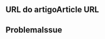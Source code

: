 <!---
Welcome to the Office Add-ins documentation repository.

To report an issue with the Office-Add-ins documentation, please provide the article URL and describe the issue below. Alternatively, if you want to submit a pull request with your recommended documentation changes, we will review your contributions and update our documentation accordingly.

If your issue is not related to the Office Add-ins documentation, please post it to one of the following channels instead.

- To ask a question about using the Office.js API, post your question to Stack Overflow and tag it with the "office-js" tag (http://stackoverflow.com/questions/tagged/office-js).

- To report an issue with the Office.js API or platform, create the issue in the OfficeDev/office-js repository (https://github.com/OfficeDev/office-js), which members of the product team monitor for customer-reported issues.

- To submit a feature request for the Office.js API or platform, post your idea to the Microsoft 365 Developer Platform Tech Community(https://techcommunity.microsoft.com/t5/microsoft-365-developer-platform/idb-p/Microsoft365DeveloperPlatform), or if the feature request already exists there, add your vote for it.
-->

<!--- Provide a general summary of the documentation issue in the Title above -->

## <a name="article-url"></a><span data-ttu-id="6d73a-101">URL do artigo</span><span class="sxs-lookup"><span data-stu-id="6d73a-101">Article URL</span></span>
<!-- Provide the URL of the article that this documentation issue relates to -->

## <a name="issue"></a><span data-ttu-id="6d73a-102">Problema</span><span class="sxs-lookup"><span data-stu-id="6d73a-102">Issue</span></span>
<!-- Provide a thorough description of the documentation issue -->
 

